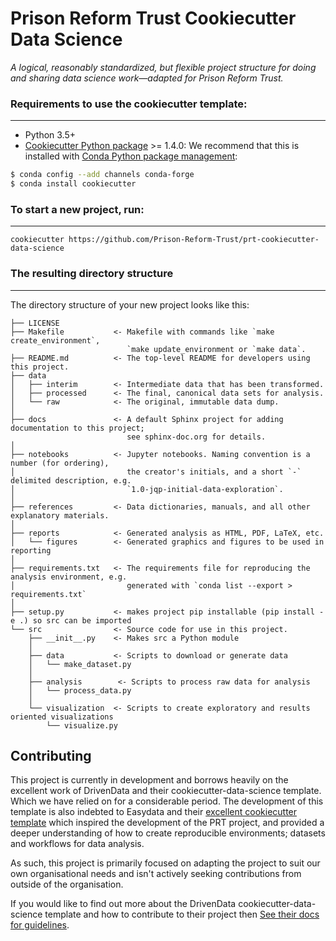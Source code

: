 # Prison Reform Trust Cookiecutter Data Science

_A logical, reasonably standardized, but flexible project structure for doing and sharing data science work—adapted for Prison Reform Trust._


<!-- #### [Project homepage](http://drivendata.github.io/cookiecutter-data-science/) -->


### Requirements to use the cookiecutter template:
-----------
 - Python 3.5+
 - [Cookiecutter Python package](http://cookiecutter.readthedocs.org/en/latest/installation.html) >= 1.4.0: We recommend that this is installed with [Conda Python package management](https://docs.conda.io/projects/conda/en/latest/index.html):

``` bash
$ conda config --add channels conda-forge
$ conda install cookiecutter
```


### To start a new project, run:
------------

    cookiecutter https://github.com/Prison-Reform-Trust/prt-cookiecutter-data-science


<!-- [![asciicast](https://asciinema.org/a/244658.svg)](https://asciinema.org/a/244658) -->

### The resulting directory structure
------------

The directory structure of your new project looks like this: 

```
├── LICENSE
├── Makefile           <- Makefile with commands like `make create_environment`, 
                          `make update_environment or `make data`.
├── README.md          <- The top-level README for developers using this project.
├── data
│   ├── interim        <- Intermediate data that has been transformed.
│   ├── processed      <- The final, canonical data sets for analysis.
│   └── raw            <- The original, immutable data dump.
│
├── docs               <- A default Sphinx project for adding documentation to this project; 
                          see sphinx-doc.org for details.
│
├── notebooks          <- Jupyter notebooks. Naming convention is a number (for ordering),
│                         the creator's initials, and a short `-` delimited description, e.g.
│                         `1.0-jqp-initial-data-exploration`.
│
├── references         <- Data dictionaries, manuals, and all other explanatory materials.
│
├── reports            <- Generated analysis as HTML, PDF, LaTeX, etc.
│   └── figures        <- Generated graphics and figures to be used in reporting
│
├── requirements.txt   <- The requirements file for reproducing the analysis environment, e.g.
│                         generated with `conda list --export > requirements.txt`
│
├── setup.py           <- makes project pip installable (pip install -e .) so src can be imported
└── src                <- Source code for use in this project.
    ├── __init__.py    <- Makes src a Python module
    │
    ├── data           <- Scripts to download or generate data
    │   └── make_dataset.py
    │
    ├── analysis        <- Scripts to process raw data for analysis
    │   └── process_data.py
    │
    └── visualization  <- Scripts to create exploratory and results oriented visualizations
        └── visualize.py
```

## Contributing

This project is currently in development and borrows heavily on the excellent work of DrivenData and their cookiecutter-data-science template. Which we have relied on for a considerable period. The development of this template is also indebted to Easydata and their [excellent cookiecutter template](https://github.com/hackalog/easydata) which inspired the development of the PRT project, and provided a deeper understanding of how to create reproducible environments; datasets and workflows for data analysis.

As such, this project is primarily focused on adapting the project to suit our own organisational needs and isn't actively seeking contributions from outside of the organisation.

If you would like to find out more about the DrivenData cookiecutter-data-science template and how to contribute to their project then [See their docs for guidelines](https://drivendata.github.io/cookiecutter-data-science/#contributing).

<!-- ### Installing development requirements
------------

    pip install -r requirements.txt

### Running the tests
------------

    py.test tests -->
